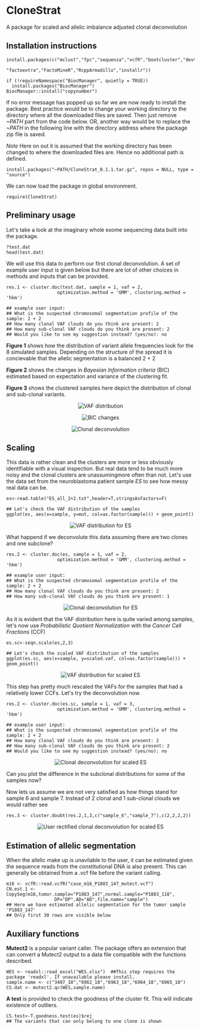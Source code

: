 # CloneStrat
A package for scaled and allelic imbalance adjusted clonal deconvolution

## Installation instructions


```{r, eval=FALSE, echo=TRUE}
install.packages(c("mclust","fpc","sequenza","vcfR","bootcluster","devtools",
                   "factoextra","FactoMineR","RcppArmadillo","installr"))

if (!requireNamespace("BiocManager", quietly = TRUE))
  install.packages("BiocManager")
BiocManager::install("copynumber")
```


If no error message has popped up so far we are now ready to install the package. Best practice would be to change your working directory to the directory where all the downloaded files are saved. Then just remove *~PATH* part from the code below. OR, another way would be to replace the *~PATH* in the following line with the directory address where the package zip file is saved.

*Note* Here on out it is assumed that the working directory has been changed to where the downloaded files are. Hence no additional path is defined.

```{r, eval=FALSE, echo=TRUE}
install.packages("~PATH/CloneStrat_0.1.1.tar.gz", repos = NULL, type = "source")
```

We can now load the package in global environment.

```{r}
require(CloneStrat)
```

## Preliminary usage

Let's take a look at the imaginary whole exome sequencing data built into the package.

```{r, eval=FALSE, echo=TRUE}
?test.dat
head(test.dat)

```

We will use this data to perform our first clonal deconvolution. A set of example user input is given below but there are lot of other choices in methods and inputs that can be provided.

```{r, eval=FALSE, echo=TRUE}
res.1 <- cluster.doc(test.dat, sample = 1, vaf = 2, 
                   optimization.method = 'GMM', clustering.method = 'hkm')

## example user input:
## What is the suspected chromosomal segmentation profile of the sample: 2 + 2
## How many clonal VAF clouds do you think are present: 2
## How many sub-clonal VAF clouds do you think are present: 2
## Would you like to see my suggestion instead? (yes/no): no
```

**Figure 1** shows how the distribution of variant allele frequencies look for the 8 simulated samples. Depending on the structure of the spread it is concievable that the allelic segmentation is a balanced 2 + 2

**Figure 2** shows the changes in *Bayesian Information criteria* (BIC) estimated based on expectation and variance of the clustering fit.

**Figure 3** shows the clustered samples here depict the distribution of clonal and sub-clonal variants.

<center>

![VAF distribution](https://github.com/Subhayan18/CloneStrat/source/test.dat.1.png)

![BIC changes](https://github.com/Subhayan18/CloneStrat/source/test.dat.2.png)

![Clonal deconvolution](https://github.com/Subhayan18/CloneStrat/source/test.dat.3.png)

</center>

## Scaling

This data is rather clean and the clusters are more or less obviously identifiable with a visual inspection. But real data tend to be much more noisy and the clonal clusters  are unassumingmore often than not. Let's use the data set from the neuroblastoma patient sample *ES* to see how messy real data can be.

```{r, eval=FALSE, echo=TRUE}
es<-read.table("ES_all_2+2.txt",header=T,stringsAsFactors=F)

## Let's check the VAF distribution of the samples
ggplot(es, aes(x=sample, y=mut, col=as.factor(sample))) + geom_point()
```

<center>

![VAF distribution for ES](https://github.com/Subhayan18/CloneStrat/source/test.dat.4.png)

</center>

What happend if we deconvolute this data assuming there are two clones and one subclone?

```{r, eval=FALSE, echo=TRUE}
res.2 <- cluster.doc(es, sample = 1, vaf = 2, 
                   optimization.method = 'GMM', clustering.method = 'hkm')

## example user input:
## What is the suspected chromosomal segmentation profile of the sample: 2 + 2
## How many clonal VAF clouds do you think are present: 2
## How many sub-clonal VAF clouds do you think are present: 1
```

<center>

![Clonal deconvolution for ES](https://github.com/Subhayan18/CloneStrat/source/test.dat.5.png)

</center>

As it is evident that the VAF distribution here is quite varied among samples, let's now use *Probabilistic Quotient Normalization* with the *Cancer Cell Fractions* (CCF)

```{r, eval=FALSE, echo=TRUE}
es.sc<-seqn.scale(es,2,3)

## Let's check the scaled VAF distribution of the samples
ggplot(es.sc, aes(x=sample, y=scaled.vaf, col=as.factor(sample))) + geom_point()
```

<center>

![VAF distribution for scaled ES](https://github.com/Subhayan18/CloneStrat/source/test.dat.6.png)

</center>

This step has pretty much rescaled the VAFs for the samples that had a relatively lower CCFs. Let's try the deconvolution now.

```{r, eval=FALSE, echo=TRUE}
res.2 <- cluster.doc(es.sc, sample = 1, vaf = 3, 
                   optimization.method = 'GMM', clustering.method = 'hkm')

## example user input:
## What is the suspected chromosomal segmentation profile of the sample: 2 + 2
## How many clonal VAF clouds do you think are present: 2
## How many sub-clonal VAF clouds do you think are present: 2
## Would you like to see my suggestion instead? (yes/no): no
```

<center>

![Clonal deconvolution for scaled ES](https://github.com/Subhayan18/CloneStrat/source/test.dat.7.png)

</center>

Can you plot the difference in the subclonal distributions for some of the samples now?

Now lets us assume we are not very satisfied as how things stand for sample 6 and sample 7. Instead of 2 clonal and 1 sub-clonal clouds we would rather see 

```{r, eval=FALSE, echo=TRUE}
res.3 <- cluster.doubt(res.2,1,3,c("sample_6","sample_7"),c(2,2,2,2))
```

<center>

![User rectified clonal deconvolution for scaled ES](https://github.com/Subhayan18/CloneStrat/source/test.dat.8.png)

</center>

## Estimation of allelic segmentation

When the allelic make up is unavilable to the user, it can be estimated given the sequence reads from the constitutional DNA is also present. This can generally be obtained from a .vcf file before the variant calling.

```{r, eval=FALSE, echo=TRUE}
m16 <- vcfR::read.vcfR("case_m16_P1883_147_mutect.vcf")
CN.est.1 <- CopySeg(m16,tumor.sample="P1883_147",normal.sample="P1883_118",
                  DP="DP",AD="AD",file.name="sample")
## Here we have estimated allelic segmentation for the tumor sample 'P1883_147'
## Only first 30 rows are visible below
```

## Auxiliary functions

**Mutect2** is a popular variant caller. The package offers an extension that can convert a Mutect2 output to a data file compatible with the functions described.

```{r, eval=TRUE, echo=TRUE}
WES <- readxl::read_excel("WES.xlsx")  ##This step requires the package 'readxl'. If unavailable please install.
sample.name <- c("3407_18","6962_18","6963_18","6964_18","6965_18")
CS.dat <- mutect2.qc(WES,sample.name)
```

**A test** is provided to check the goodness of the cluster fit. This will indicate existence of outliers.
```{r, eval=FALSE, echo=TRUE}
CS.test<-T.goodness.test(es)$rej
## The variants that can only belong to one clone is shown
```
